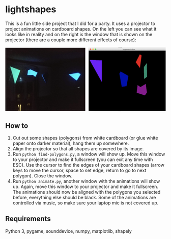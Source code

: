# lightshapes
This is a fun little side project that I did for a party. It uses a projector to project animations on cardboard shapes. On the left you can see what it looks like in reality and on the right is the window that is shown on the projector (there are a couple more different effects of course):

![](images/demo.png)


## How to

1. Cut out some shapes (polygons) from white cardboard (or glue white paper onto darker material), hang them up somewhere.
2. Align the projector so that all shapes are covered by its image.
3. Run `python find-polygons.py`, a window will show up. Move this window to your projector and make it fullscreen (you can exit any time with ESC). Use the cursor to find the edges of your cardboard shapes (arrow keys to move the cursor, space to set edge, return to go to next polygon). Close the window.
4. Run `python animate.py`, another window with the animations will show up. Again, move this window to your projector and make it fullscreen. The animations should now be aligned with the polygons you selected before, everything else should be black. Some of the animations are controlled via music, so make sure your laptop mic is not covered up.


## Requirements

Python 3, pygame, sounddevice, numpy, matplotlib, shapely
